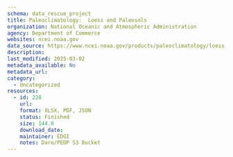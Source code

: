 ```yaml
---
schema: data_rescue_project 
title: Paleoclimatology:  Loess and Paleosols
organization: National Oceanic and Atmospheric Administration
agency: Department of Commerce
websites: ncei.noaa.gov
data_source: https://www.ncei.noaa.gov/products/paleoclimatology/loess-paleosols
description: 
last_modified: 2025-03-02
metadata_available: No
metadata_url: 
category:
  - Uncategorized
resources:
  - id: 228
    url: 
    format: XLSX, PDF, JSON
    status: Finished
    size: 144.0
    download_date: 
    maintainer: EDGI
    notes: Daro/PEDP S3 Bucket
---
```

